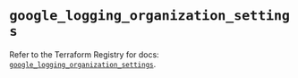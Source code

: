 # `google_logging_organization_settings`

Refer to the Terraform Registry for docs: [`google_logging_organization_settings`](https://registry.terraform.io/providers/hashicorp/google/6.36.0/docs/resources/logging_organization_settings).
